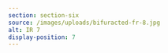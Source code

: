 ```yaml
---
section: section-six
source: /images/uploads/bifuracted-fr-8.jpg
alt: IR 7
display-position: 7
---
```

